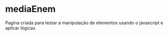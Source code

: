 # mediaEnem
Pagina criada para testar a manipulação de elementos usando o javascript e aplicar lógicas
